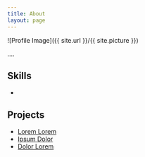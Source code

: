 ```yaml
---
title: About
layout: page
---
```

![Profile Image]({{ site.url }}/{{ site.picture }})

<p>....</p>


<h2>Skills</h2>
<ul class="skill-list">
	<li></li>
</ul>

<h2>Projects</h2>
<ul>
	<li><a href="https://github.com/">Lorem Lorem</a></li>
	<li><a href="https://github.com/">Ipsum Dolor</a></li>
	<li><a href="https://github.com/">Dolor Lorem</a></li>
</ul>
